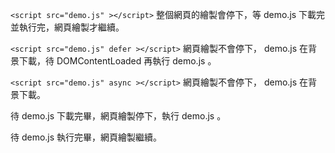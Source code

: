 `<script src="demo.js" ></script>`
整個網頁的繪製會停下，等 demo.js 下載完並執行完，網頁繪製才繼續。

`<script src="demo.js" defer ></script>`
網頁繪製不會停下， demo.js 在背景下載，待 DOMContentLoaded 再執行 demo.js 。

`<script src="demo.js" async ></script>`
網頁繪製不會停下， demo.js 在背景下載。

待 demo.js 下載完畢，網頁繪製停下，執行 demo.js 。

待 demo.js 執行完畢，網頁繪製繼續。
